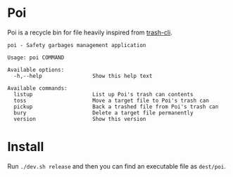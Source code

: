# Poi
Poi is a recycle bin for file heavily inspired from [trash-cli](https://github.com/andreafrancia/trash-cli).

```
poi - Safety garbages management application

Usage: poi COMMAND

Available options:
  -h,--help                Show this help text

Available commands:
  listup                   List up Poi's trash can contents
  toss                     Move a target file to Poi's trash can
  pickup                   Back a trashed file from Poi's trash can
  bury                     Delete a target file permanently
  version                  Show this version
```

# Install
Run `./dev.sh release` and then you can find an executable file as `dest/poi`.
